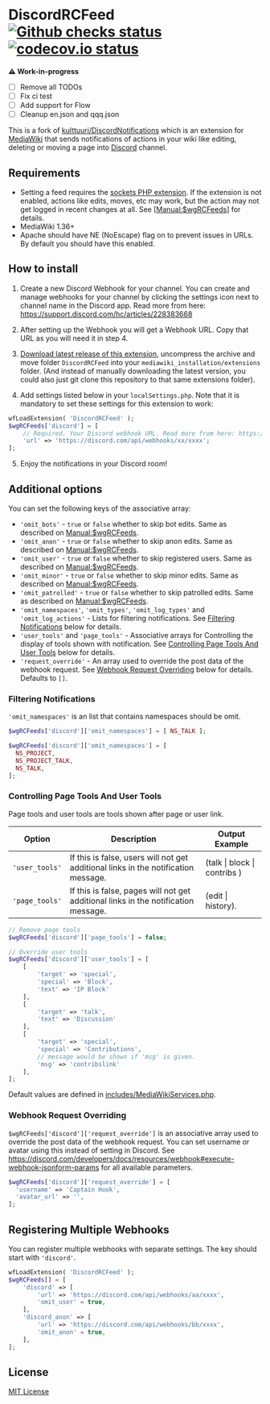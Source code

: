 # DiscordRCFeed [![Github checks status]][github checks link] [![codecov.io status]][codecov.io link]

**⚠️ Work-in-progress**

- [ ] Remove all TODOs
- [ ] Fix ci test
- [ ] Add support for Flow
- [ ] Cleanup en.json and qqq.json

This is a fork of [kulttuuri/DiscordNotifications] which is an extension for [MediaWiki](https://www.mediawiki.org/wiki/MediaWiki) that sends notifications of actions in your wiki like editing, deleting or moving a page into [Discord](https://discordapp.com/) channel.

## Requirements

- Setting a feed requires the [sockets PHP extension]. If the extension is not enabled, actions like edits, moves, etc may work, but the action may not get logged in recent changes at all. See [[Manual:$wgRCFeeds]] for details.
- MediaWiki 1.36+
- Apache should have NE (NoEscape) flag on to prevent issues in URLs. By default you should have this enabled.

## How to install

1. Create a new Discord Webhook for your channel. You can create and manage webhooks for your channel by clicking the settings icon next to channel name in the Discord app. Read more from here: https://support.discord.com/hc/articles/228383668

2. After setting up the Webhook you will get a Webhook URL. Copy that URL as you will need it in step 4.

3. [Download latest release of this extension](https://github.com/kulttuuri/discord_mediawiki/archive/master.zip), uncompress the archive and move folder `DiscordRCFeed` into your `mediawiki_installation/extensions` folder. (And instead of manually downloading the latest version, you could also just git clone this repository to that same extensions folder).

4. Add settings listed below in your `localSettings.php`. Note that it is mandatory to set these settings for this extension to work:

```php
wfLoadExtension( 'DiscordRCFeed' );
$wgRCFeeds['discord'] = [
	// Required. Your Discord webhook URL. Read more from here: https://support.discord.com/hc/articles/228383668
	'url' => 'https://discord.com/api/webhooks/xx/xxxx';
];
```

5. Enjoy the notifications in your Discord room!

## Additional options

You can set the following keys of the associative array:

- `'omit_bots'` - `true` or `false` whether to skip bot edits. Same as described on [Manual:$wgRCFeeds].
- `'omit_anon'` - `true` or `false` whether to skip anon edits. Same as described on [Manual:$wgRCFeeds].
- `'omit_user'` - `true` or `false` whether to skip registered users. Same as described on [Manual:$wgRCFeeds].
- `'omit_minor'` - `true` or `false` whether to skip minor edits. Same as described on [Manual:$wgRCFeeds].
- `'omit_patrolled'` - `true` or `false` whether to skip patrolled edits. Same as described on [Manual:$wgRCFeeds].
- `'omit_namespaces'`, `'omit_types'`, `'omit_log_types'` and `'omit_log_actions'` - Lists for filtering notifications. See [Filtering Notifications](#filtering-notifications) below for details.
- `'user_tools'` and `'page_tools'` - Associative arrays for Controlling the display of tools shown with notification. See [Controlling Page Tools And User Tools](#controlling-page-tools-and-user-tools) below for details.
- `'request_override'` - An array used to override the post data of the webhook request. See [Webhook Request Overriding](#webhook-request-overriding) below for details. Defaults to `[]`.

### Filtering Notifications

`'omit_namespaces'` is an list that contains namespaces should be omit.

```php
$wgRCFeeds['discord']['omit_namespaces'] = [ NS_TALK ];

$wgRCFeeds['discord']['omit_namespaces'] = [
  NS_PROJECT,
  NS_PROJECT_TALK,
  NS_TALK,
];
```

### Controlling Page Tools And User Tools

Page tools and user tools are tools shown after page or user link.

| Option         | Description                                                                        | Output Example               |
| -------------- | ---------------------------------------------------------------------------------- | ---------------------------- |
| `'user_tools'` | If this is false, users will not get additional links in the notification message. | (talk \| block \| contribs ) |
| `'page_tools'` | If this is false, pages will not get additional links in the notification message. | (edit \| history).           |

```php
// Remove page tools
$wgRCFeeds['discord']['page_tools'] = false;

// Override user tools
$wgRCFeeds['discord']['user_tools'] = [
	[
		'target' => 'special',
		'special' => 'Block',
		'text' => 'IP Block'
	],
	[
		'target' => 'talk',
		'text' => 'Discussion'
	],
	[
		'target' => 'special',
		'special' => 'Contributions',
		// message would be shown if 'msg' is given.
		'msg' => 'contribslink'
	],
];
```

Default values are defined in [includes/MediaWikiServices.php].

### Webhook Request Overriding

`$wgRCFeeds['discord']['request_override']` is an associative array used to override the post data of the webhook request. You can set username or avatar using this instead of setting in Discord.
See https://discord.com/developers/docs/resources/webhook#execute-webhook-jsonform-params for all available parameters.

```php
$wgRCFeeds['discord']['request_override'] = [
  'username' => 'Captain Hook',
  'avatar_url' => '',
];
```

## Registering Multiple Webhooks

You can register multiple webhooks with separate settings. The key should start with `'discord'`.

```php
wfLoadExtension( 'DiscordRCFeed' );
$wgRCFeeds[] = [
	'discord' => [
		'url' => 'https://discord.com/api/webhooks/aa/xxxx',
		'omit_user' = true,
	],
	'discord_anon' => [
		'url' => 'https://discord.com/api/webhooks/bb/xxxx',
		'omit_anon' = true,
	],
];
```

## License

[MIT License](http://en.wikipedia.org/wiki/MIT_License)

[github checks status]: https://badgen.net/github/checks/femiwiki/DiscordRCFeed
[github checks link]: https://github.com/femiwiki/DiscordRCFeed/actions
[codecov.io status]: https://badgen.net/codecov/c/github/femiwiki/DiscordRCFeed
[codecov.io link]: https://codecov.io/gh/femiwiki/DiscordRCFeed
[kulttuuri/discordnotifications]: https://github.com/kulttuuri/DiscordNotifications
[sockets php extension]: https://www.php.net/sockets
[manual:$wgrcfeeds]: https://www.mediawiki.org/wiki/Special:MyLanguage/Manual:$wgRCFeeds
[includes/mediawikiservices.php]: https://github.com/femiwiki/DiscordRCFeed/blob/main/includes/MediaWikiServices.php
